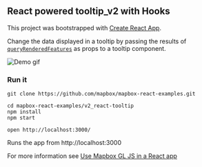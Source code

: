 React powered tooltip_v2 with Hooks
---

This project was bootstrapped with [Create React App](https://github.com/facebook/create-react-app).

Change the data displayed in a tooltip by passing the results of [`queryRenderedFeatures`](https://www.mapbox.com/mapbox-gl-js/api/#map#queryrenderedfeatures) as props to a tooltip component.

![Demo gif](https://i.imgur.com/CoKbiP4.gif)

### Run it

    git clone https://github.com/mapbox/mapbox-react-examples.git

    cd mapbox-react-examples/v2_react-tooltip
    npm install
    npm start

    open http://localhost:3000/


Runs the app from http://localhost:3000

For more information see [Use Mapbox GL JS in a React app](https://docs.mapbox.com/help/tutorials/use-mapbox-gl-js-with-react/)
